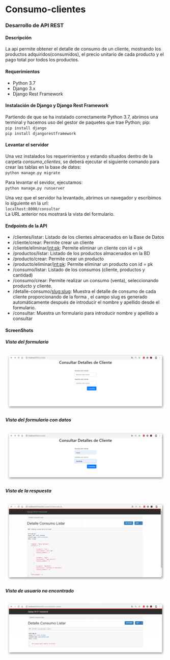 # Consumo-clientes

### Desarrollo de API REST

#### Descripción
La api permite obtener el detalle de consumo de un cliente, 
mostrando los productos adquiridos(consumidos), el precio unitario
de cada producto y el pago total por todos los productos.

#### Requerimientos
- Python 3.7
- Django 3.x
- Django Rest Framework

#### Instalación de Django y Django Rest Framework
Partiendo de que se ha instalado correctamente Python 3.7, abrimos una terminal
y hacemos uso del gestor de paquetes que trae Python; pip:  
`pip install django`  
`pip install djangorestframework`  

#### Levantar el servidor
Una vez instalados los requerimientos y estando situados dentro de la carpeta *consumo_clientes*, se deberá
ejecutar el siguiente comando para crear las tablas en la base de datos:  
`python manage.py migrate`  

Para levantar el sevidor, ejecutamos:  
`python manage.py runserver`  

Una vez que el servidor ha levantado, abrimos un navegador y escribimos lo siguiente en la url:  
`localhost:8000/consultar`  
La URL anterior nos mostrará la vista del formulario.

#### Endpoints de la API
- /clientes/listar: Listado de los clientes almacenados en la Base de Datos
- /cliente/crear: Permite crear un cliente
- /cliente/eliminar/<int:pk>: Permite eliminar un cliente con id = pk
- /productos/listar: Listado de los productos almacenados en la BD
- /producto/crear: Permite crear un producto
- /producto/eliminar/<int:pk>: Permite eliminar un producto con id = pk
- /consumo/listar: Listado de los consumos (cliente, productos y cantidad)
- /consumo/crear: Permite realizar un consumo (venta), seleccionando producto y cliente.
- /detalle-consumo/<slug:slug>: Muestra el detalle de consumo de cada cliente proporcionando
de la forma <nombre-apellido>, el campo slug es generado automáticamente después de introducir
el nombre y apellido desde el formulario.
- /consultar: Muestra un formulario para introducir nombre y apellido a consultar

#### ScreenShots
##### Vista del formulario
![Formulario](/capturas/formulario.png)

##### Vista del formulario con datos
![Formulario](/capturas/formulario_datos.png)

##### Vista de la respuesta
![Formulario](/capturas/respuesta_formulario.png)

##### Vista de usuario no encontrado
![Formulario](/capturas/usuario_no_existe.png)
